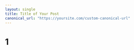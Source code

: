 ```yaml
---
layout: single
title: Title of Your Post
canonical_url: "https://yoursite.com/custom-canonical-url"
---
```


# 1
# <link rel="canonical" href="https://yoursite.com/custom-canonical-url" />
